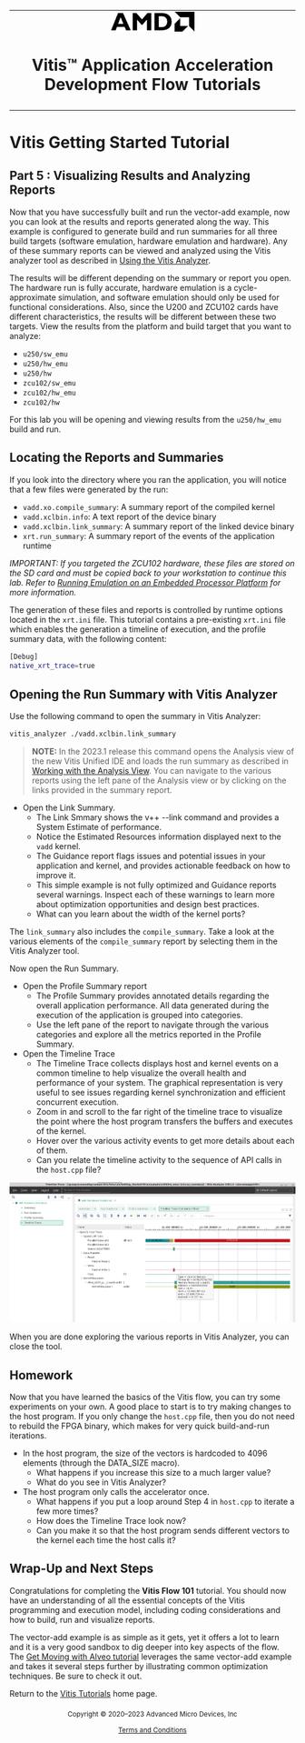 <table class="sphinxhide" width="100%">
 <tr>
   <td align="center"><img src="https://raw.githubusercontent.com/Xilinx/Image-Collateral/main/xilinx-logo.png" width="30%"/><h1>Vitis™ Application Acceleration Development Flow Tutorials</h1>
   </td>
 </tr>
 <tr>
 <td>
 </td>
 </tr>
</table>

# Vitis Getting Started Tutorial

## Part 5 : Visualizing Results and Analyzing Reports

Now that you have successfully built and run the vector-add example, now you can look at the results and reports generated along the way. This example is configured to generate build and run summaries for all three build targets (software emulation, hardware emulation and hardware). Any of these summary reports can be viewed and analyzed using the Vitis analyzer tool as described in [Using the Vitis Analyzer](https://docs.xilinx.com/r/en-US/ug1393-vitis-application-acceleration/Using-the-Vitis-Analyzer).

The results will be different depending on the summary or report you open. The hardware run is fully accurate, hardware emulation is a cycle-approximate simulation, and software emulation should only be used for functional considerations. Also, since the U200 and ZCU102 cards have different characteristics, the results will be different between these two targets. View the results from the platform and build target that you want to analyze:

* `u250/sw_emu`
* `u250/hw_emu`
* `u250/hw`
* `zcu102/sw_emu`
* `zcu102/hw_emu`
* `zcu102/hw`

For this lab you will be opening and viewing results from the `u250/hw_emu` build and run.

## Locating the Reports and Summaries

If you look into the directory where you ran the application, you will notice that a few files were generated by the run:

* `vadd.xo.compile_summary`: A summary report of the compiled kernel
* `vadd.xclbin.info`: A text report of the device binary
* `vadd.xclbin.link_summary`: A summary report of the linked device binary
* `xrt.run_summary`: A summary report of the events of the application runtime

*IMPORTANT: If you targeted the ZCU102 hardware, these files are stored on the SD card and must be copied back to your workstation to continue this lab. Refer to [Running Emulation on an Embedded Processor Platform](https://docs.xilinx.com/r/en-US/ug1393-vitis-application-acceleration/Running-Emulation-on-an-Embedded-Processor-Platform) for more information.*

The generation of these files and reports is controlled by runtime options located in the `xrt.ini` file.  This tutorial contains a pre-existing `xrt.ini` file which enables the generation a timeline of execution, and the profile summary data, with the following content:

```bash
[Debug]
native_xrt_trace=true
```

## Opening the Run Summary with Vitis Analyzer

Use the following command to open the summary in Vitis Analyzer:

```bash
vitis_analyzer ./vadd.xclbin.link_summary
```

>**NOTE:** In the 2023.1 release this command opens the Analysis view of the new Vitis Unified IDE and loads the run summary as described in [Working with the Analysis View](https://docs.xilinx.com/r/en-US/ug1393-vitis-application-acceleration/Working-with-the-Analysis-View). You can navigate to the various reports using the left pane of the Analysis view or by clicking on the links provided in the summary report.

* Open the Link Summary.
  * The Link Smmary shows the v++ --link command and provides a System Estimate of performance. 
  * Notice the Estimated Resources information displayed next to the `vadd` kernel.
  * The Guidance report flags issues and potential issues in your application and kernel, and provides actionable feedback on how to improve it.
  * This simple example is not fully optimized and Guidance reports several warnings. Inspect each of these warnings to learn more about optimization opportunities and design best practices.
  * What can you learn about the width of the kernel ports?

The `link_summary` also includes the `compile_summary`. Take a look at the various elements of the `compile_summary` report by selecting them in the Vitis Analyzer tool. 

Now open the Run Summary. 

* Open the Profile Summary report
  * The Profile Summary provides annotated details regarding the overall application performance. All data generated during the execution of the application is grouped into categories. 
  * Use the left pane of the report to navigate through the various categories and explore all the metrics reported in the Profile Summary.
* Open the Timeline Trace
  * The Timeline Trace collects displays host and kernel events on a common timeline to help visualize the overall health and performance of your system. The graphical representation is very useful to see issues regarding kernel synchronization and efficient concurrent execution.
  * Zoom in and scroll to the far right of the timeline trace to visualize the point where the host program transfers the buffers and executes of the kernel.
  * Hover over the various activity events to get more details about each of them. 
  * Can you relate the timeline activity to the sequence of API calls in the `host.cpp` file?

![img](./images/part5_timeline_trace.png)

When you are done exploring the various reports in Vitis Analyzer, you can close the tool.

## Homework

Now that you have learned the basics of the Vitis flow, you can try some experiments on your own. A good place to start is to try making changes to the host program. If you only change the `host.cpp` file, then you do not need to rebuild the FPGA binary,  which makes for very quick build-and-run iterations.

* In the host program, the size of the vectors is hardcoded to 4096 elements (through the DATA_SIZE macro). 
  * What happens if you increase this size to a much larger value?
  * What do you see in Vitis Analyzer?
* The host program only calls the accelerator once. 
  * What happens if you put a loop around Step 4 in `host.cpp` to iterate a few more times?
  * How does the Timeline Trace look now?
  * Can you make it so that the host program sends different vectors to the kernel each time the host calls it?

## Wrap-Up and Next Steps

Congratulations for completing the **Vitis Flow 101** tutorial. You should now have an understanding of all the essential concepts of the Vitis programming and execution model, including coding considerations and how to build, run and visualize reports.

The vector-add example is as simple as it gets, yet it offers a lot to learn and it is a very good sandbox to dig deeper into key aspects of the flow. The [Get Moving with Alveo tutorial](https://developer.xilinx.com/en/articles/acceleration-basics.html) leverages the same vector-add example and takes it several steps further by illustrating common optimization techniques. Be sure to check it out.

Return to the [Vitis Tutorials](https://github.com/Xilinx/Vitis-Tutorials) home page.


<p class="sphinxhide" align="center"><sub>Copyright © 2020–2023 Advanced Micro Devices, Inc</sub></p>

<p class="sphinxhide" align="center"><sup><a href="https://www.amd.com/en/corporate/copyright">Terms and Conditions</a></sup></p>
